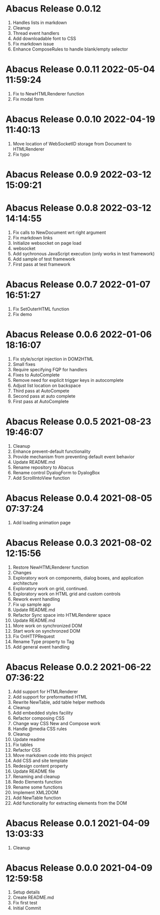 # Abacus Release 0.0.12                    
1. Handles lists in markdown
2. Cleanup
3. Thread event handlers
4. Add downloadable font to CSS
5. Fix markdown issue
6. Enhance ComposeRules to handle blank/empty selector

# Abacus Release 0.0.11 2022-05-04 11:59:24
1. Fix to NewHTMLRenderer function
2. Fix modal form

# Abacus Release 0.0.10 2022-04-19 11:40:13
1. Move location of WebSocketID storage from Document to HTMLRenderer
2. Fix typo

# Abacus Release 0.0.9 2022-03-12 15:09:21

# Abacus Release 0.0.8 2022-03-12 14:14:55
1. Fix calls to NewDocument wrt right argument
2. Fix markdown links
3. Initialize websocket on page load
4. websocket
5. Add sychronous JavaScript execution (only works in test framework)
6. Add sample of test framework
7. First pass at test framework

# Abacus Release 0.0.7 2022-01-07 16:51:27
1. Fix SetOuterHTML function
2. Fix demo

# Abacus Release 0.0.6 2022-01-06 18:16:07
1. Fix style/script injection in DOM2HTML
2. Small fixes
3. Require specifying FQP for handlers
4. Fixes to AutoComplete
5. Remove need for explicit trigger keys in autocomplete
6. Adjust list location on backspace
7. Third pass at AutoCompete
8. Second pass at auto complete
9. First pass at AutoComplete

# Abacus Release 0.0.5 2021-08-23 19:46:07
1. Cleanup
2. Enhance prevent-default functionality
3. Provide mechanism from preventing default event behavior
4. Update README.md
5. Rename repository to Abacus
6. Rename control DyalogForm to DyalogBox
7. Add ScrollIntoView function

# Abacus Release 0.0.4 2021-08-05 07:37:24
1. Add loading animation page

# Abacus Release 0.0.3 2021-08-02 12:15:56
1. Restore NewHTMLRenderer function
2. Changes
3. Exploratory work on components, dialog boxes, and application architecture
4. Exploratory work on grid, continued.
5. Exploratory work on HTML grid and custom controls
6. Rework event handling
7. Fix up sample app
8. Update README.md
9. Refactor Sync space into HTMLRenderer space
10. Update README.md
11. More work on synchronized DOM
12. Start work on synchronzed DOM
13. Fix OnHTTPRequest
14. Rename Type property to Tag
15. Add general event handling

# Abacus Release 0.0.2 2021-06-22 07:36:22
1. Add support for HTMLRenderer
2. Add support for preformatted HTML
3. Rewrite NewTable, add table helper methods
4. Cleanup
5. Add embedded styles facility
6. Refactor composing CSS
7. Change way CSS New and Compose work
8. Handle @media CSS rules
9. Cleanup
10. Update readme
11. Fix tables
12. Refactor CSS
13. Move markdown code into this project
14. Add CSS and site template
15. Redesign content property
16. Update README file
17. Renaming and cleanup
18. Redo Elements function
19. Rename some functions
20. Implement XML2DOM
21. Add NewTable function
22. Add functionality for extracting elements from the DOM

# Abacus Release 0.0.1 2021-04-09 13:03:33
1. Cleanup

# Abacus Release 0.0.0 2021-04-09 12:59:58
1. Setup details
2. Create README.md
3. Fix first test
4. Initial Commit
